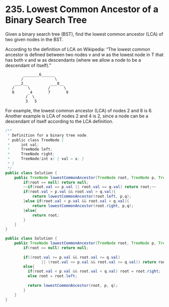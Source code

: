 # 235. Lowest Common Ancestor of a Binary Search Tree 

Given a binary search tree (BST), find the lowest common ancestor (LCA) of two given nodes in the BST.

According to the definition of LCA on Wikipedia: “The lowest common ancestor is defined between two nodes v and w as the lowest node in T that has both v and w as descendants (where we allow a node to be a descendant of itself).”

```
        _______6______
       /              \
    ___2__          ___8__
   /      \        /      \
   0      _4       7       9
         /  \
         3   5
```
For example, the lowest common ancestor (LCA) of nodes 2 and 8 is 6. Another example is LCA of nodes 2 and 4 is 2, since a node can be a descendant of itself according to the LCA definition.

```java
/**
 * Definition for a binary tree node.
 * public class TreeNode {
 *     int val;
 *     TreeNode left;
 *     TreeNode right;
 *     TreeNode(int x) { val = x; }
 * }
 */
public class Solution {
    public TreeNode lowestCommonAncestor(TreeNode root, TreeNode p, TreeNode q) {
        if(root == null) return null;
        ~~if(root.val == p.val || root.val == q.val) return root;~~
        if(root.val > p.val && root.val > q.val){
            return lowestCommonAncestor(root.left, p,q);
        }else if(root.val < p.val && root.val < q.val){
            return lowestCommonAncestor(root.right, p,q);
        }else{
            return root;
        }
    }
}
```

```java
public class Solution {
    public TreeNode lowestCommonAncestor(TreeNode root, TreeNode p, TreeNode q) {
        if(root == null) return null;
        
        if((root.val >= p.val && root.val <= q.val)
                || (root.val <= p.val && root.val >= q.val)) return root;
        else{
          if(root.val < p.val && root.val < q.val) root = root.right;
          else root = root.left;
          
          return lowestCommonAncestor(root, p, q);
        }  
    }
}
```
